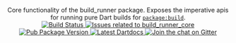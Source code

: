 
<p align="center">
  Core functionality of the build_runner package. Exposes the imperative apis
  for running pure Dart builds for
  <a href="https://pub.dartlang.org/packages/build"><code>package:build</code></a>.
  <br>
  <a href="https://travis-ci.org/dart-lang/build">
    <img src="https://travis-ci.org/dart-lang/build.svg?branch=master" alt="Build Status" />
  </a>
  <a href="https://github.com/dart-lang/build/labels/package%3A%20build_runner">
    <img src="https://img.shields.io/github/issues-raw/dart-lang/build/package%3A%20build_runner_core.svg" alt="Issues related to build_runner_core" />
  </a>
  <a href="https://pub.dartlang.org/packages/build_runner_core">
    <img src="https://img.shields.io/pub/v/build_runner_core.svg" alt="Pub Package Version" />
  </a>
  <a href="https://pub.dartlang.org/documentation/build_runner_core/latest">
    <img src="https://img.shields.io/badge/dartdocs-latest-blue.svg" alt="Latest Dartdocs" />
  </a>
  <a href="https://gitter.im/dart-lang/build">
    <img src="https://badges.gitter.im/dart-lang/build.svg" alt="Join the chat on Gitter" />
  </a>
</p>
